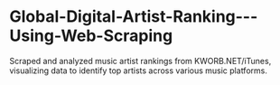 # Global-Digital-Artist-Ranking---Using-Web-Scraping
Scraped and analyzed music artist rankings from KWORB.NET/iTunes, visualizing data to identify top artists across various music platforms.
